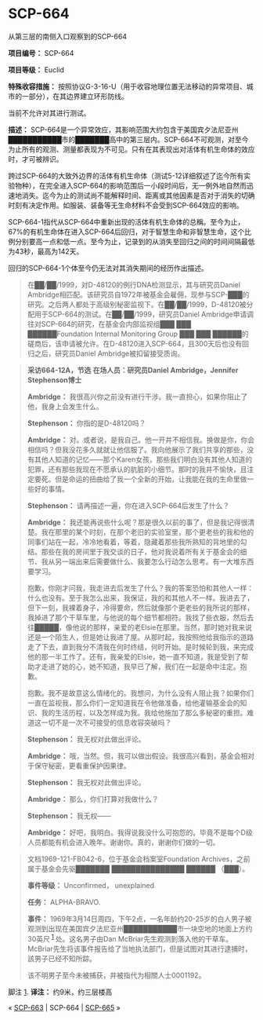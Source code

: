 # SCP-664
                        




从第三层的南侧入口观察到的SCP-664



**项目编号：** SCP-664

**项目等级：** Euclid

**特殊收容措施：** 按照协议G-3-16-U（用于收容地理位置无法移动的异常项目、城市的一部分），在其边界建立环形防线。

当前不允许对其进行测试。

**描述：** SCP-664是一个异常效应，其影响范围大约包含于美国宾夕法尼亚州███████████市的███████高中的第三层内。SCP-664不可观测，对至今为止所有的观测、测量都表现为不可见。只有在其表现出对活体有机生命体的效应时，才可被辨识。

跨过SCP-664的大致外边界的活体有机生命体（测试5-12详细叙述了迄今所有实验物种），在完全进入SCP-664的影响范围后一小段时间后，无一例外地自然而迅速地消失。迄今为止的测试尚不能解释时间、距离或其他因素是否对于消失的切确时刻有决定作用。如服装、装备等无生命材料不会受到SCP-664效应的影响。

SCP-664-1指代从SCP-664中重新出现的活体有机生命体的总稱。至今为止，67%的有机生命体在进入SCP-664后回归，对于智慧生命和非智慧生命，这个比例分别要高一点和低一点。至今为止，记录到的从消失至回归之间的时间间隔最低为43秒，最高为142天。

回归的SCP-664-1个体至今仍无法对其消失期间的经历作出描述。


> 在██/██/1999，对D-48120的例行DNA检测显示，其与研究员Daniel Ambridge相匹配。该研究员自1972年被基金会雇佣，现参与SCP-███的研究。之后两人都处于高级别秘密监视下。在██/██/1999，D-48120被分配用于SCP-664的测试。在██/██/1999，研究员Daniel Ambridge申请调往对SCP-664的研究，在基金会内部监视组███ ███ ██████Foundation Internal Monitoring Group ███ ███ ██████的磋商后，该申请被允许。在D-48120进入SCP-664，且300天后也没有回归之后，研究员Daniel Ambridge被扣留接受质询。
> 


> **采访664-12A，节选** 
**在场人员：研究员Daniel Ambridge，Jennifer Stephenson博士** 
> 
> **Ambridge：** 我很高兴你之前没有进行干涉。我一直担心，如果你阻止了他，我身上会发生什么。
> 
> **Stephenson：** 你指的是D-48120吗？
> 
> **Ambridge：** 对。或者说，是我自己。他一开并不相信我。换做是你，你会相信吗？但我没花多久就就让他信服了。我向他展示了我们共享的那些，没有其他人知道的记忆——那个Karen女孩，那些我们明白没有其他人知道的犯罪，还有那些我现在不愿承认的肮脏的小细节。那时的我并不愉快，且注定要死。但是命运的扭曲给了我一个全新的开始，让我能在我的生命里做一些好的事情。
> 
> **Stephenson：** 请再描述一遍，你在进入SCP-664后发生了什么？
> 
> **Ambridge：** 我还能再说些什么呢？那是很久以前的事了，但是我记得很清楚。我在那里的某个时刻，在那个老旧的实验室里，那个更老些的我和他的同事们站在一起，冷冷地看着，等着，隐藏着那些我所熟知的背地里的勾结。那些在我的房间里于我交谈的日子，他对我说着所有关于基金会的细节、我从另一端出来后需要做什么、我要怎么行动怎么思考。有一大堆东西要学习。
> 
> 抱歉，你刚才问我，我走进去后发生了什么？我的答案恐怕和其他人一样：什么也没有。至于我怎么出来，我保证，我的和其他人不一样。我进去了，但下一刻，我裸着身子，冷得要命，然后就像那个更老些的我所说的那样，我掉进了那个干草车里，与他说的每个细节都相符。我找了些衣服，然后去往█████，像他说的那样，亲爱的老Elsie在那里。当然，那时她对我来说还是一个陌生人，但是她让我进了屋。从那时起，我按照他给我指示的道路走了下去，直到我分不清我在何时终结，何时开始。是时候轮到我，来完成他的那一半工作了。还有，我亲爱的Elsie，她一直不知道，我是受到了帮助才走进了她的心，她不知道，我早已了解，我们在一起是命中注定。抱歉。
> 
> 抱歉。我不是故意这么情绪化的。我想问，为什么没有人阻止我？如果你们一直在监视我，那么你们一定知道我在令他做准备，给他灌输基金会的知识、我的生活历程，以及怎样成为我。我给他施加了那么多秘密的重担。难道这一切不是一次不可接受的信息收容突破吗？
> 
> **Stephenson：** 我无权对此做出评论。
> 
> **Ambridge：** 哦，当然。但，我可以做出假设。我很高兴看到，基金会相对于保守秘密，更看重保护因果律。
> 
> **Stephenson：** 我无权对此做出评论。
> 
> **Ambridge：** 那么，你们打算对我做什么？
> 
> **Stephenson：** 我无权——
> 
> **Ambridge：** 好吧，我明白。我得说我没什么可抱怨的。毕竟不是每个D级人员都能有机会进入晚年。谢谢你。真的，谢谢你们做的一切。
> 


> 文档1969-121-FB042-6，位于基金会档案室Foundation Archives，之前属于基金会先驱███████ ███████████████ ██████ （███）。
> 
> **事件等级：** Unconfirmed， unexplained
> 
> **任务：** ALPHA-BRAVO.
> 
> **事件：** 1969年3月14日周四，下午2点，一名年龄约20-25岁的白人男子被观测到出现在美国宾夕法尼亚州███████████市一块空地的地面上方约30英尺<sup class='footnoteref'>
 <a shape='rect' class='footnoteref' id='footnoteref-1' href='javascript:;' onclick='WIKIDOT.page.utils.scrollToReference(&apos;footnote-1&apos;)'>1</a>
</sup>处。这名男子由Dan McBriar先生观测到落入他的干草车。McBriar先生将该事件报告给了当地执法部门，但是试图对其进行逮捕时，該男子已经不知所踪。
> 
> 该不明男子至今未被捕获，并被指代为相關人士0001192。
> 


脚注
<a shape='rect' href='javascript:;' onclick='WIKIDOT.page.utils.scrollToReference(&apos;footnoteref-1&apos;)'>1</a>. **译注：** 约9米，约三层楼高



« [SCP-663](/scp-663) | SCP-664 | [SCP-665](/scp-665) »





                    